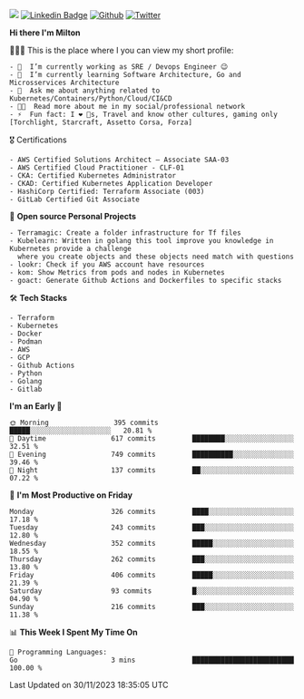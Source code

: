 ![](https://komarev.com/ghpvc/?username=miltlima&color=blueviolet) [![Linkedin Badge](https://img.shields.io/badge/-LinkedIn-blue?style=flat-square&logo=Linkedin&logoColor=white&link=https://www.linkedin.com/in/miltonlimaj/)](https://www.linkedin.com/in/miltonlimaj/) [![Github](https://img.shields.io/github/followers/miltlima?style=social)](https://github.com/miltlima?tab=followers) [![Twitter](https://img.shields.io/twitter/follow/milt_lima?style=social)](https://twitter.com/milt_lima)
 


     
**Hi there I'm Milton**

👨🏽‍💻 This is the place where I you can view my short profile:
```text
- 🔭  I’m currently working as SRE / Devops Engineer 😉
- 🌱  I’m currently learning Software Architecture, Go and Microsservices Architecture
- 💬  Ask me about anything related to Kubernetes/Containers/Python/Cloud/CI&CD
- 👨‍💻  Read more about me in my social/professional network
- ⚡  Fun fact: I ❤️ 🐶s, Travel and know other cultures, gaming only [Torchlight, Starcraft, Assetto Corsa, Forza]
```
🎖 Certifications
```text
- AWS Certified Solutions Architect – Associate SAA-03
- AWS Certified Cloud Practitioner - CLF-01
- CKA: Certified Kubernetes Administrator
- CKAD: Certified Kubernetes Application Developer
- HashiCorp Certified: Terraform Associate (003)
- GitLab Certified Git Associate
```
📐 **Open source Personal Projects**

```text
- Terramagic: Create a folder infrastructure for Tf files
- Kubelearn: Written in golang this tool improve you knowledge in Kubernetes provide a challenge
  where you create objects and these objects need match with questions
- lookr: Check if you AWS account have resources
- kom: Show Metrics from pods and nodes in Kubernetes
- goact: Generate Github Actions and Dockerfiles to specific stacks
```
🛠 **Tech Stacks**

```text
- Terraform
- Kubernetes
- Docker
- Podman
- AWS
- GCP
- Github Actions
- Python
- Golang
- Gitlab
```         

<!--START_SECTION:waka-->
**I'm an Early 🐤** 

```text
🌞 Morning                395 commits         █████░░░░░░░░░░░░░░░░░░░░   20.81 % 
🌆 Daytime                617 commits         ████████░░░░░░░░░░░░░░░░░   32.51 % 
🌃 Evening                749 commits         ██████████░░░░░░░░░░░░░░░   39.46 % 
🌙 Night                  137 commits         ██░░░░░░░░░░░░░░░░░░░░░░░   07.22 % 
```
📅 **I'm Most Productive on Friday** 

```text
Monday                   326 commits         ████░░░░░░░░░░░░░░░░░░░░░   17.18 % 
Tuesday                  243 commits         ███░░░░░░░░░░░░░░░░░░░░░░   12.80 % 
Wednesday                352 commits         █████░░░░░░░░░░░░░░░░░░░░   18.55 % 
Thursday                 262 commits         ███░░░░░░░░░░░░░░░░░░░░░░   13.80 % 
Friday                   406 commits         █████░░░░░░░░░░░░░░░░░░░░   21.39 % 
Saturday                 93 commits          █░░░░░░░░░░░░░░░░░░░░░░░░   04.90 % 
Sunday                   216 commits         ███░░░░░░░░░░░░░░░░░░░░░░   11.38 % 
```


📊 **This Week I Spent My Time On** 

```text
💬 Programming Languages: 
Go                       3 mins              █████████████████████████   100.00 % 
```


 Last Updated on 30/11/2023 18:35:05 UTC
<!--END_SECTION:waka-->

